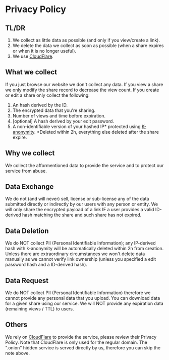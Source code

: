 # Privacy Policy

## TL/DR
1. We collect as little data as possible (and only if you view/create a link).
2. We delete the data we collect as soon as possible (when a share expires or when it is no longer useful).
3. We use [CloudFlare](https://www.cloudflare.com/privacypolicy/).

## What we collect
If you just browse our website we don't collect any data.
If you view a share we only modify the share record to decrease the view count.
If you create or edit a share only collect the following:
1. An hash derived by the ID.
2. The encrypted data that you're sharing.
3. Number of views and time before expiration.
4. [optional] A hash derived by your edit password.
5. A non-identifiable version of your hashed IP* protected using [K-anonymity](https://en.wikipedia.org/wiki/K-anonymity).
*Deleted within 2h, everything else deleted after the share expire.

## Why we collect
We collect the afformentioned data to provide the service and to protect our service from abuse.

## Data Exchange
We do not (and will never) sell, license or sub-license any of the data submitted directly or indirectly by our users with any person or entity.
We will only share the encrypted payload of a link IF a user provides a valid ID-derived hash matching the share and such share has not expired.

## Data Deletion
We do NOT collect PII (Personal Identifiable Information); any IP-derived hash with k-anonymity will be automatically deleted within 2h from creation.
Unless there are extraordinary circumstances we won't delete data manually as we cannot verify link ownership (unless you specified a edit password hash and a ID-derived hash).

## Data Request
We do NOT collect PII (Personal Identifiable Information) therefore we cannot provide any personal data that you upload.
You can download data for a given share using our service. We will NOT provide any expiration data (remaining views / TTL) to users.

## Others
We rely on [CloudFlare](https://www.cloudflare.com/privacypolicy/) to provide the service, please review their Privacy Policy.
Note that CloudFlare is only used for the regular domain. The ".onion" hidden service is served directly by us, therefore you can skip the note above.